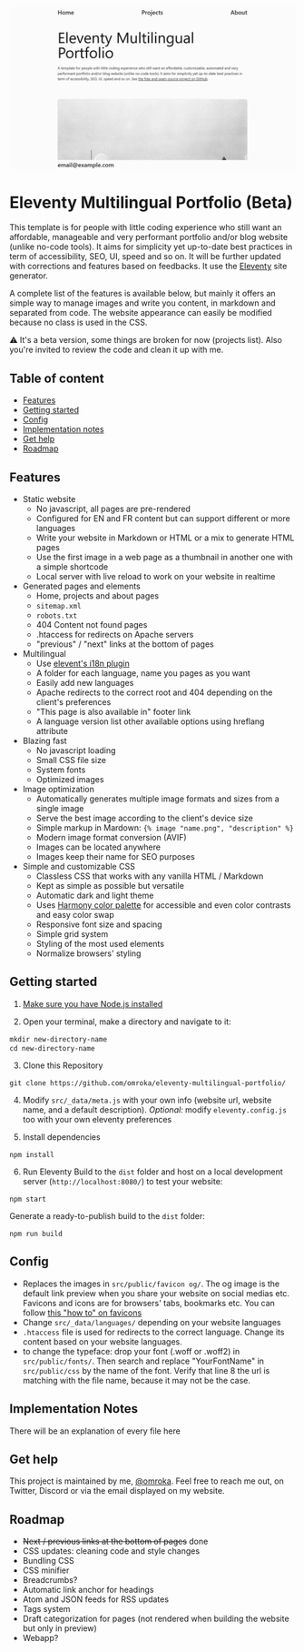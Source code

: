 <picture>
    <source srcset="assets/home-template-dark.png" media="(prefers-color-scheme: dark)">
    <img src="assets/home-template.png">
</picture>

# Eleventy Multilingual Portfolio (Beta)

This template is for people with little coding experience who still want an affordable, manageable and very performant portfolio and/or blog website (unlike no-code tools). It aims for simplicity yet up-to-date best practices in term of accessibility, SEO, UI, speed and so on. It will be further updated with corrections and features based on feedbacks. It use the [Eleventy](https://www.11ty.dev/) site generator.

A complete list of the features is available below, but mainly it offers an simple way to manage images and write you content, in markdown and separated from code. The website appearance can easily be modified because no class is used in the CSS.

⚠️ It's a beta version, some things are broken for now (projects list). Also you're invited to review the code and clean it up with me.

## Table of content
- [Features](#features)
- [Getting started](#getting-started)
- [Config](#config)
- [Implementation notes](#implementation-notes)
- [Get help](#get-help)
- [Roadmap](#roadmap)

## Features

- Static website
  - No javascript, all pages are pre-rendered
  - Configured for EN and FR content but can support different or more languages
  - Write your website in Markdown or HTML or a mix to generate HTML pages
  - Use the first image in a web page as a thumbnail in another one with a simple shortcode
  - Local server with live reload to work on your website in realtime
- Generated pages and elements
  - Home, projects and about pages
  - `sitemap.xml`
  - `robots.txt`
  - 404 Content not found pages
  - .htaccess for redirects on Apache servers
  - "previous" / "next" links at the bottom of pages
- Multilingual
  - Use [elevent's i18n plugin](https://www.11ty.dev/docs/plugins/i18n/)
  - A folder for each language, name you pages as you want
  - Easily add new languages
  - Apache redirects to the correct root and 404 depending on the client's preferences
  - "This page is also available in" footer link
  - A language version list other available options using hreflang attribute
- Blazing fast
  - No javascript loading
  - Small CSS file size
  - System fonts
  - Optimized images
- Image optimization
  - Automatically generates multiple image formats and sizes from a single image
  - Serve the best image according to the client's device size
  - Simple markup in Mardown: ``{% image "name.png", "description" %}``
  - Modern image format conversion (AVIF) 
  - Images can be located anywhere
  - Images keep their name for SEO purposes
- Simple and customizable CSS
  - Classless CSS that works with any vanilla HTML / Markdown
  - Kept as simple as possible but versatile
  - Automatic dark and light theme
  - Uses [Harmony color palette](https://www.figma.com/community/file/1287828769207775946/harmony-accessible-ui-color-palette) for accessible and even color contrasts and easy color swap
  - Responsive font size and spacing
  - Simple grid system
  - Styling of the most used elements
  - Normalize browsers' styling

## Getting started

1. [Make sure you have Node.js installed](https://docs.npmjs.com/downloading-and-installing-node-js-and-npm)

2. Open your terminal, make a directory and navigate to it:
```
mkdir new-directory-name
cd new-directory-name
```

3. Clone this Repository
```
git clone https://github.com/omroka/eleventy-multilingual-portfolio/
```
4. Modify `src/_data/meta.js` with your own info (website url, website name, and a default description). _Optional:_ modify `eleventy.config.js` too with your own eleventy preferences

5. Install dependencies
```
npm install
```

6. Run Eleventy
Build to the `dist` folder and host on a local development server (`http://localhost:8080/`) to test your website:
```
npm start
```

Generate a ready-to-publish build to the `dist` folder:
```
npm run build
```

## Config

- Replaces the images in `src/public/favicon og/`. The og image is the default link preview when you share your website on social medias etc. Favicons and icons are for browsers' tabs, bookmarks etc. You can follow [this "how to" on favicons](https://evilmartians.com/chronicles/how-to-favicon-in-2021-six-files-that-fit-most-needs)
- Change `src/_data/languages/` depending on your website languages
- `.htaccess` file is used for redirects to the correct language. Change its content based on your website languages.
- to change the typeface: drop your font (.woff or .woff2) in `src/public/fonts/`. Then search and replace "YourFontName" in `src/public/css` by the name of the font. Verify that line 8 the url is matching with the file name, because it may not be the case.

## Implementation Notes

There will be an explanation of every file here

## Get help

This project is maintained by me, [@omroka](https://github.com/omroka). Feel free to reach me out, on Twitter, Discord or via the email displayed on my website.

## Roadmap

- ~~Next / previous links at the bottom of pages~~ done
- CSS updates: cleaning code and style changes
- Bundling CSS
- CSS minifier
- Breadcrumbs?
- Automatic link anchor for headings
- Atom and JSON feeds for RSS updates
- Tags system
- Draft categorization for pages (not rendered when building the website but only in preview)
- Webapp?